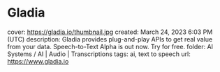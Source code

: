# Gladia

cover: https://gladia.io/thumbnail.jpg
created: March 24, 2023 6:03 PM (UTC)
description: Gladia provides plug-and-play APIs to get real value from your data. Speech-to-Text Alpha is out now. Try for free.
folder: AI Systems / AI | Audio | Transcriptions
tags: ai, text to speech
url: https://www.gladia.io